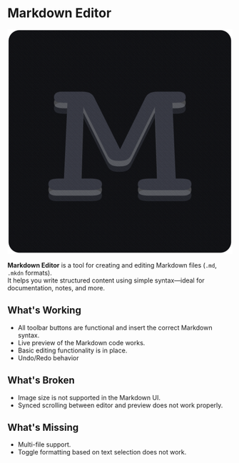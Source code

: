 # Markdown Editor
![](https://github.com/SwiftUI-Developer-Hub/Markdown-Editor/blob/main/Markdown%20Editor/Assets.xcassets/AppIcon.appiconset/mac512.png?raw=true)

**Markdown Editor** is a tool for creating and editing Markdown files (`.md`, `.mkdn` formats).  
It helps you write structured content using simple syntax—ideal for documentation, notes, and more.

## What's Working
- All toolbar buttons are functional and insert the correct Markdown syntax.
- Live preview of the Markdown code works.
- Basic editing functionality is in place.
- Undo/Redo behavior

## What's Broken
- Image size is not supported in the Markdown UI.
- Synced scrolling between editor and preview does not work properly.

## What's Missing
- Multi-file support.
- Toggle formatting based on text selection does not work.
